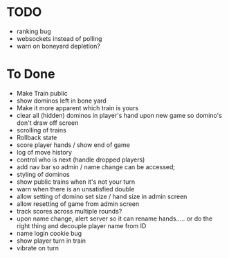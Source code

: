 
# TODO 
* ranking bug
* websockets instead of polling
* warn on boneyard depletion?

# To Done
* Make Train public
* show dominos left in bone yard
* Make it more apparent which train is yours
* clear all (hidden) dominos in player's hand upon new game so domino's don't draw off screen
* scrolling of trains
* Rollback state
* score player hands / show end of game
* log of move history
* control who is next (handle dropped players)
* add nav bar so admin / name change can be accessed; 
* styling of dominos
* show public trains when it's not your turn
* warn when there is an unsatisfied double
* allow setting of domino set size / hand size in admin screen
* allow resetting of game from admin screen
* track scores across multiple rounds?
* upon name change, alert server so it can rename hands..... or do the right thing and decouple player name from ID
* name login cookie bug
* show player turn in train
* vibrate on turn
